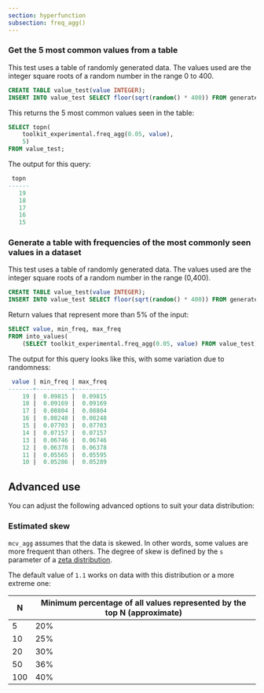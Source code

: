 ```yaml
---
section: hyperfunction
subsection: freq_agg()
---
```


### Get the 5 most common values from a table

This test uses a table of randomly generated data. The values used are the
integer square roots of a random number in the range 0 to 400.

```sql
CREATE TABLE value_test(value INTEGER);
INSERT INTO value_test SELECT floor(sqrt(random() * 400)) FROM generate_series(1,100000);
```

This returns the 5 most common values seen in the table:

```sql
SELECT topn(
    toolkit_experimental.freq_agg(0.05, value), 
    5) 
FROM value_test;
```

The output for this query:

```sql
 topn 
------
   19
   18
   17
   16
   15
```

### Generate a table with frequencies of the most commonly seen values in a dataset

This test uses a table of randomly generated data. The values used are the integer
square roots of a random number in the range (0,400).

```sql
CREATE TABLE value_test(value INTEGER);
INSERT INTO value_test SELECT floor(sqrt(random() * 400)) FROM generate_series(1,100000);
```

Return values that represent more than 5% of the input:

```sql
SELECT value, min_freq, max_freq
FROM into_values(
    (SELECT toolkit_experimental.freq_agg(0.05, value) FROM value_test));
```

The output for this query looks like this, with some variation due to randomness:

```sql
 value | min_freq | max_freq 
-------+----------+----------
    19 |  0.09815 |  0.09815
    18 |  0.09169 |  0.09169
    17 |  0.08804 |  0.08804
    16 |  0.08248 |  0.08248
    15 |  0.07703 |  0.07703
    14 |  0.07157 |  0.07157
    13 |  0.06746 |  0.06746
    12 |  0.06378 |  0.06378
    11 |  0.05565 |  0.05595
    10 |  0.05286 |  0.05289
```

## Advanced use

You can adjust the following advanced options to suit your data distribution:

### Estimated skew

`mcv_agg` assumes that the data is skewed. In other words, some values are more
frequent than others. The degree of skew is defined by the `s` parameter of a
[zeta distribution][zeta-distribution].

The default value of `1.1` works on data with this distribution or a more
extreme one:

|N|Minimum percentage of all values represented by the top N (approximate)|
|-|-|
|5|20%|
|10|25%|
|20|30%|
|50|36%|
|100|40%|

[zeta-distribution]: https://en.wikipedia.org/wiki/Zeta_distribution
